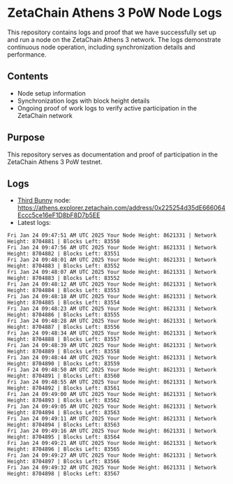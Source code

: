 # ZetaChain Athens 3 PoW Node Logs
This repository contains logs and proof that we have successfully set up and run a node on the ZetaChain Athens 3 network. The logs demonstrate continuous node operation, including synchronization details and performance.

## Contents
- Node setup information
- Synchronization logs with block height details
- Ongoing proof of work logs to verify active participation in the ZetaChain network

## Purpose
This repository serves as documentation and proof of participation in the ZetaChain Athens 3 PoW testnet.

## Logs

- [Third Bunny](https://thirdbunny.xyz/) node: https://athens.explorer.zetachain.com/address/0x225254d35dE666064Eccc5ce16eF1D8bF8D7b5EE
- Latest logs:
```
Fri Jan 24 09:47:51 AM UTC 2025 Your Node Height: 8621331 | Network Height: 8704881 | Blocks Left: 83550
Fri Jan 24 09:47:56 AM UTC 2025 Your Node Height: 8621331 | Network Height: 8704882 | Blocks Left: 83551
Fri Jan 24 09:48:01 AM UTC 2025 Your Node Height: 8621331 | Network Height: 8704883 | Blocks Left: 83552
Fri Jan 24 09:48:07 AM UTC 2025 Your Node Height: 8621331 | Network Height: 8704883 | Blocks Left: 83552
Fri Jan 24 09:48:12 AM UTC 2025 Your Node Height: 8621331 | Network Height: 8704884 | Blocks Left: 83553
Fri Jan 24 09:48:18 AM UTC 2025 Your Node Height: 8621331 | Network Height: 8704885 | Blocks Left: 83554
Fri Jan 24 09:48:23 AM UTC 2025 Your Node Height: 8621331 | Network Height: 8704886 | Blocks Left: 83555
Fri Jan 24 09:48:28 AM UTC 2025 Your Node Height: 8621331 | Network Height: 8704887 | Blocks Left: 83556
Fri Jan 24 09:48:34 AM UTC 2025 Your Node Height: 8621331 | Network Height: 8704888 | Blocks Left: 83557
Fri Jan 24 09:48:39 AM UTC 2025 Your Node Height: 8621331 | Network Height: 8704889 | Blocks Left: 83558
Fri Jan 24 09:48:44 AM UTC 2025 Your Node Height: 8621331 | Network Height: 8704890 | Blocks Left: 83559
Fri Jan 24 09:48:50 AM UTC 2025 Your Node Height: 8621331 | Network Height: 8704891 | Blocks Left: 83560
Fri Jan 24 09:48:55 AM UTC 2025 Your Node Height: 8621331 | Network Height: 8704892 | Blocks Left: 83561
Fri Jan 24 09:49:00 AM UTC 2025 Your Node Height: 8621331 | Network Height: 8704893 | Blocks Left: 83562
Fri Jan 24 09:49:05 AM UTC 2025 Your Node Height: 8621331 | Network Height: 8704894 | Blocks Left: 83563
Fri Jan 24 09:49:11 AM UTC 2025 Your Node Height: 8621331 | Network Height: 8704894 | Blocks Left: 83563
Fri Jan 24 09:49:16 AM UTC 2025 Your Node Height: 8621331 | Network Height: 8704895 | Blocks Left: 83564
Fri Jan 24 09:49:21 AM UTC 2025 Your Node Height: 8621331 | Network Height: 8704896 | Blocks Left: 83565
Fri Jan 24 09:49:27 AM UTC 2025 Your Node Height: 8621331 | Network Height: 8704897 | Blocks Left: 83566
Fri Jan 24 09:49:32 AM UTC 2025 Your Node Height: 8621331 | Network Height: 8704898 | Blocks Left: 83567
```

